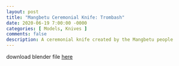 ```yaml
---
layout: post
title: "Mangbetu Ceremonial Knife: Trombash"
date: 2020-06-19 7:00:00 -0000
categories: [ Models, Knives ]
comments: false
description: A ceremonial knife created by the Mangbetu people
---
```

download blender file [here](/models/Trombash.blend "download trombash")
